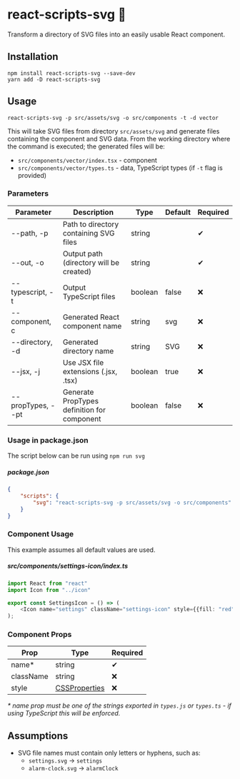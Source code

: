 # react-scripts-svg :rocket:

Transform a directory of SVG files into an easily usable React component.

## Installation

```shell
npm install react-scripts-svg --save-dev
yarn add -D react-scripts-svg
```

## Usage

    react-scripts-svg -p src/assets/svg -o src/components -t -d vector

This will take SVG files from directory `src/assets/svg` and generate files containing the component and SVG data. From
the working directory where the command is executed; the generated files will be:

- `src/components/vector/index.tsx` - component
- `src/components/vector/types.ts` - data, TypeScript types (if `-t` flag is provided)

### Parameters

| Parameter           | Description                                 | Type    | Default | Required |
|---------------------|---------------------------------------------|---------|---------|----------|
| --path, -p          | Path to directory containing SVG files      | string  |         | ✔        |
| --out, -o           | Output path (directory will be created)     | string  |         | ✔        |
| --typescript, -t    | Output TypeScript files                     | boolean | false   | ❌        |
| --component, c      | Generated React component name              | string  | svg     | ❌        |
| --directory, -d     | Generated directory name                    | string  | SVG     | ❌        |
| --jsx, -j           | Use JSX file extensions (.jsx, .tsx)        | boolean | true    | ❌        |
| --propTypes, --pt   | Generate PropTypes definition for component | boolean | false   | ❌        |

### Usage in package.json

The script below can be run using `npm run svg`

##### package.json
```json
{
    "scripts": {
        "svg": "react-scripts-svg -p src/assets/svg -o src/components"
    }
}
```

### Component Usage

This example assumes all default values are used.

##### src/components/settings-icon/index.ts
```typescript jsx
import React from "react"
import Icon from "../icon"

export const SettingsIcon = () => (
    <Icon name="settings" className="settings-icon" style={{fill: "red"}}/>
);
```

### Component Props

| Prop      | Type                                                              | Required |
|-----------|-------------------------------------------------------------------|----------|
| name*     | string                                                            | ✔        |
| className | string                                                            | ❌        |
| style     | [CSSProperties](https://reactjs.org/docs/dom-elements.html#style) | ❌        |

_* name prop must be one of the strings exported in `types.js` or `types.ts` - if using TypeScript this will be enforced._

## Assumptions
- SVG file names must contain only letters or hyphens, such as:
    - `settings.svg` -> `settings`
    - `alarm-clock.svg` -> `alarmClock`
